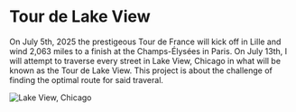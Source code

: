 # Tour de Lake View

On July 5th, 2025 the prestigeous Tour de France will kick off in Lille and wind 2,063 miles to a finish at the Champs-Élysées in Paris. On July 13th, I will attempt to traverse every street in Lake View, Chicago in what will be known as the Tour de Lake View. This project is about the challenge of finding the optimal route for said traveral.

![Lake View, Chicago](assets/image.png)